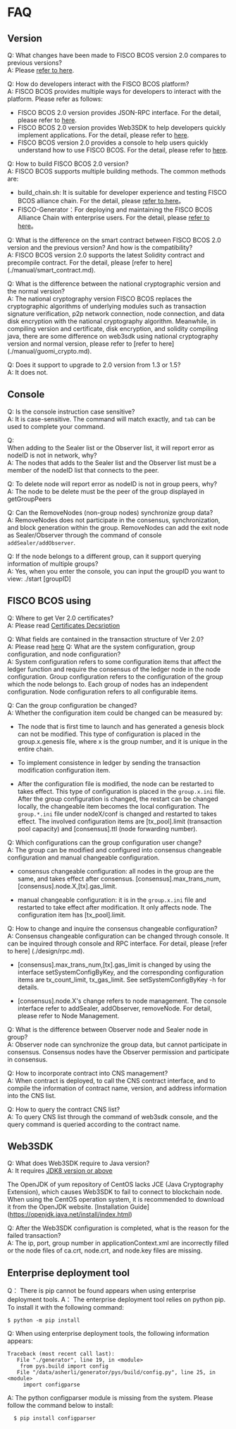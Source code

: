 # FAQ

## Version

Q:
  What changes have been made to FISCO BCOS version 2.0 compares to previous versions? <br>
A:
  Please [refer to here](./what_is_new.md).

Q:
  How do developers interact with the FISCO BCOS platform? <br>
A:
  FISCO BCOS provides multiple ways for developers to interact with the platform. Please refer as follows:
  - FISCO BCOS 2.0 version provides JSON-RPC interface. For the detail, please refer to [here](./api.md).
  - FISCO BCOS 2.0 version provides Web3SDK to help developers quickly implement applications. For the detail, please refer to [here](./sdk/sdk.md).
  - FISCO BCOS version 2.0 provides a console to help users quickly understand how to use FISCO BCOS. For the detail, please refer to [here](./manual/console.md).

Q:
  How to build FISCO BCOS 2.0 version? <br>
A:
  FISCO BCOS supports multiple building methods. The common methods are:
  - build_chain.sh: It is suitable for developer experience and testing FISCO BCOS alliance chain. For the detail, please [refer to here](./manual/build_chain.md)。
  - FISCO-Generator：For deploying and maintaining the FISCO BCOS Alliance Chain with enterprise users. For the detail, please [refer to here](./enterprise_tools/index.md)。

Q:
  What is the difference on the smart contract between FISCO BCOS 2.0 version and the previous version? And how is the compatibility? <br>
A:
  FISCO BCOS version 2.0 supports the latest Solidity contract and precompile contract. For the detail, please [refer to here] (./manual/smart_contract.md).

Q:
  What is the difference between the national cryptographic version and the normal version? <br>
A:
  The national cryptography version FISCO BCOS replaces the cryptographic algorithms of underlying modules such as transaction signature verification, p2p network connection, node connection, and data disk encryption with the national cryptography algorithm. Meanwhile, in compiling version and certificate, disk encryption, and solidity compiling java, there are some difference on web3sdk
using national cryptography version and normal version, please refer to [refer to here] (./manual/guomi_crypto.md).

Q:
  Does it support to upgrade to 2.0 version from 1.3 or 1.5?<br>
A:
  It does not.

## Console

Q:
  Is the console instruction case sensitive? <br>
A:
  It is case-sensitive. The command will match exactly, and `tab` can be used to complete your command.

Q:  
  When adding to the Sealer list or the Observer list, it will report error as nodeID is not in network, why? <br>
A:
  The nodes that adds to the Sealer list and the Observer list must be a member of the nodeID list that connects to the peer.

Q:
  To delete node will report error as nodeID is not in group peers, why? <br>
A:
  The node to be delete must be the peer of the group displayed in getGroupPeers

Q:
  Can the RemoveNodes (non-group nodes) synchronize group data? <br>
A:
  RemoveNodes does not participate in the consensus, synchronization, and block generation within the group. RemoveNodes can add the exit node as Sealer/Observer through the command of console `addSealer/addObserver`.

Q:
  If the node belongs to a different group, can it support querying information of multiple groups? <br>
A:
  Yes, when you enter the console, you can input the groupID you want to view: ./start [groupID]

## FISCO BCOS using


Q:
  Where to get Ver 2.0 certificates?<br>
A:
  Please read [Certificates Decsription](manual/certificates.md)

Q:
  What fields are contained in the transaction structure of Ver 2.0?<br>
A:
  Please read [here](design/protocol_description.html#rlp)
Q:
  What are the system configuration, group configuration, and node configuration? <br>
A:
  System configuration refers to some configuration items that affect the ledger function and require the consensus of the ledger node in the node configuration.
  Group configuration refers to the configuration of the group which the node belongs to. Each group of nodes has an independent configuration.
  Node configuration refers to all configurable items.

Q:
  Can the group configuration be changed? <br>
A:
  Whether the configuration item could be changed can be measured by:

  - The node that is first time to launch and has generated a genesis block can not be modified. This type of configuration is placed in the group.x.genesis file, where x is the group number, and it is unique in the entire chain.

  - To implement consistence in ledger by sending the transaction modification configuration item.

  - After the configuration file is modified, the node can be restarted to takes effect. This type of configuration is placed in the `group.x.ini` file. After the group configuration is changed, the restart can be changed locally, the changeable item becomes the local configuration. The `group.*.ini` file under nodeX/conf is changed and restarted to takes effect. The involved configuration items are [tx_pool].limit (transaction pool capacity) and [consensus].ttl (node forwarding number).

Q:
  Which configurations can the group configuration user change? <br>
A:
  The group can be modified and configured into consensus changeable configuration and manual changeable configuration.

  - consensus changeable configuration: all nodes in the group are the same, and takes effect after consensus. [consensus].max_trans_num,[consensus].node.X,[tx].gas_limit.

  - manual changeable configuration: it is in the `group.x.ini` file and restarted to take effect after modification. It only affects node. The configuration item has [tx_pool].limit.

Q:
  How to change and inquire the consensus changeable configuration? <br>
A:
  Consensus changeable configuration can be changed through console. It can be inquired through console and RPC interface. For detail, please [refer to here] (./design/rpc.md).

  - [consensus].max_trans_num,[tx].gas_limit is changed by using the interface setSystemConfigByKey, and the corresponding configuration items are tx_count_limit, tx_gas_limit. See setSystemConfigByKey -h for details.

  - [consensus].node.X's change refers to node management. The console interface refer to addSealer, addObserver, removeNode. For detail, please refer to Node Management.

Q:
  What is the difference between Observer node and Sealer node in group? <br>
A:
  Observer node can synchronize the group data, but cannot participate in consensus. Consensus nodes have the Observer permission and  participate in consensus.

Q:
  How to incorporate contract into CNS management? <br>
A:
  When contract is deployed, to call the CNS contract interface, and to compile the information of contract name, version, and address information into the CNS list.

Q:
  How to query the contract CNS list?<br>
A:
  To query CNS list through the command of web3sdk console, and the query command is queried according to the contract name.

## Web3SDK

Q:
  What does Web3SDK require to Java version? <br>
A:
  It requires [JDK8 version or above](https://openjdk.java.net/)<br>

  The OpenJDK of yum repository of CentOS lacks JCE (Java Cryptography Extension), which causes Web3SDK to fail to connect to blockchain node. When using the CentOS operation system, it is recommended to download it from the OpenJDK website. [Installation Guide] (https://openjdk.java.net/install/index.html)

Q:
  After the Web3SDK configuration is completed, what is the reason for the failed transaction? <br>
A:
  The ip, port, group number in applicationContext.xml are incorrectly filled or the node files of ca.crt, node.crt, and node.key files are missing.

## Enterprise deployment tool
Q：
  There is pip cannot be found appears when using enterprise deployment tools.
A：
  The enterprise deployment tool relies on python pip. To install it with the following command:
```
$ python -m pip install
```

Q:
  When using enterprise deployment tools, the following information appears:
```
Traceback (most recent call last):
   File "./generator", line 19, in <module>
    from pys.build import config
   File "/data/asherli/generator/pys/build/config.py", line 25, in <module>
     import configparse
```
A:
  The python configparser module is missing from the system. Please follow the command below to install:

```bash
  $ pip install configparser
```
